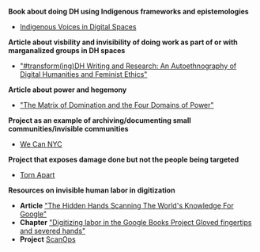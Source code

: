 **Book about doing DH using Indigenous frameworks and epistemologies**
- [Indigenous Voices in Digital Spaces](https://upcolorado.com/utah-state-university-press/item/6611-indigenous-voices-in-digital-spaces )

**Article about visbility and invisibility of doing work as part of or with marganalized groups in DH spaces** 
- ["#transform(ing)DH Writing and Research: An Autoethnography of Digital Humanities and Feminist Ethics"](http://digitalhumanities.org:8081/dhq/vol/9/2/000209/000209.html)

**Article about power and hegemony** 
- ["The Matrix of Domination and the Four Domains of Power"](https://blackfeminisms.com/matrix/)

**Project as an example of archiving/documenting small communities/invisible communities** 
- [We Can NYC](https://canners.nyc/)
   
**Project that exposes damage done but not the people being targeted**
- [Torn Apart](https://xpmethod.columbia.edu/torn-apart/volume/2/index)
   
**Resources on invisible human labor in digitization**
- **Article** ["The Hidden Hands Scanning The World's Knowledge For Google"](https://www.buzzfeednews.com/article/reyhan/the-hidden-hands-scanning-the-worlds-knowledge-fo)
- **Chapter** ["Digitizing labor in the Google Books Project
Gloved fingertips and severed hands"](https://www.taylorfrancis.com/chapters/edit/10.4324/9780429244599-10/digitizing-labor-google-books-project-andrea-zeffiro)
- **Project** [ScanOps](https://www.andrewnormanwilson.com/ScanOps.html)




